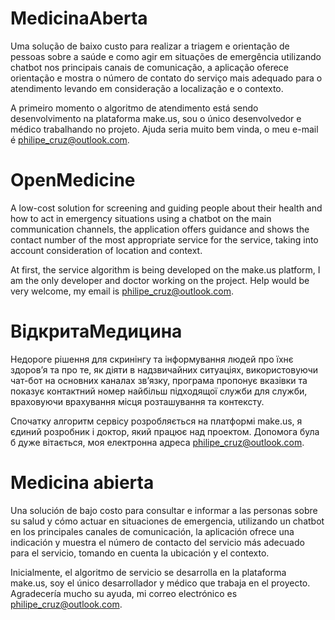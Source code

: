 # MedicinaAberta
Uma solução de baixo custo para realizar a triagem e orientação de pessoas sobre a saúde e como agir em situações de emergência utilizando chatbot nos principais canais de comunicação, a aplicação oferece orientação e mostra o número de contato do serviço mais adequado para o atendimento levando em consideração a localização e o contexto.

A primeiro momento o algoritmo de atendimento está sendo desenvolvimento na plataforma make.us, sou o único desenvolvedor e médico trabalhando no projeto. Ajuda seria muito bem vinda, o meu e-mail é philipe_cruz@outlook.com.

# OpenMedicine
A low-cost solution for screening and guiding people about their health and how to act in emergency situations using a chatbot on the main communication channels, the application offers guidance and shows the contact number of the most appropriate service for the service, taking into account consideration of location and context.

At first, the service algorithm is being developed on the make.us platform, I am the only developer and doctor working on the project. Help would be very welcome, my email is philipe_cruz@outlook.com.

# ВідкритаМедицина
Недороге рішення для скринінгу та інформування людей про їхнє здоров’я та про те, як діяти в надзвичайних ситуаціях, використовуючи чат-бот на основних каналах зв’язку, програма пропонує вказівки та показує контактний номер найбільш підходящої служби для служби, враховуючи врахування місця розташування та контексту.

Спочатку алгоритм сервісу розробляється на платформі make.us, я єдиний розробник і доктор, який працює над проектом. Допомога була б дуже вітається, моя електронна адреса philipe_cruz@outlook.com.

# Medicina abierta
Una solución de bajo costo para consultar e informar a las personas sobre su salud y cómo actuar en situaciones de emergencia, utilizando un chatbot en los principales canales de comunicación, la aplicación ofrece una indicación y muestra el número de contacto del servicio más adecuado para el servicio, tomando en cuenta la ubicación y el contexto.

Inicialmente, el algoritmo de servicio se desarrolla en la plataforma make.us, soy el único desarrollador y médico que trabaja en el proyecto. Agradecería mucho su ayuda, mi correo electrónico es philipe_cruz@outlook.com.
